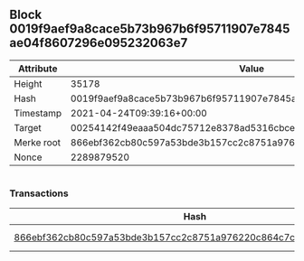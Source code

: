 ## Block 0019f9aef9a8cace5b73b967b6f95711907e7845ae04f8607296e095232063e7

Attribute | Value
--- | ---
Height | 35178
Hash | 0019f9aef9a8cace5b73b967b6f95711907e7845ae04f8607296e095232063e7
Timestamp | 2021-04-24T09:39:16+00:00
Target | 00254142f49eaaa504dc75712e8378ad5316cbcead634704b3734b6271167cc4
Merke root | 866ebf362cb80c597a53bde3b157cc2c8751a976220c864c7c8058287779e2e5
Nonce | 2289879520

```

```

### Transactions

Hash | Amount
--- | ---
[866ebf362cb80c597a53bde3b157cc2c8751a976220c864c7c8058287779e2e5](866ebf362cb80c597a53bde3b157cc2c8751a976220c864c7c8058287779e2e5.md) | 10.00000000 SKEPTI 
